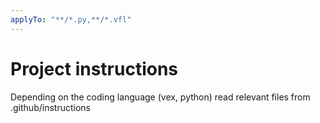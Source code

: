 ```yaml
---
applyTo: "**/*.py,**/*.vfl"
---
```

# Project instructions
Depending on the coding language (vex, python) read relevant files from .github/instructions